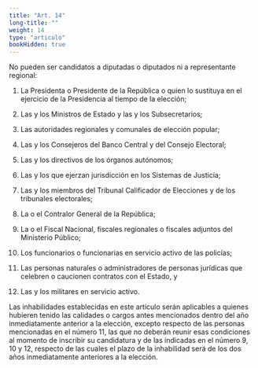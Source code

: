 ```yaml
---
title: "Art. 14"
long-title: ""
weight: 14
type: "articulo"
bookHidden: true
---
```

No pueden ser candidatos a diputadas o diputados ni a representante regional:
 
1. La Presidenta o Presidente de la República o quien lo sustituya en el ejercicio de la Presidencia al tiempo de la elección;

2. Las y los Ministros de Estado y las y los Subsecretarios;
 
3. Las autoridades regionales y comunales de elección popular;
 
4. Las y los Consejeros del Banco Central y del Consejo Electoral;
 
5. Las y los directivos de los órganos autónomos;
 
6. Las y los que ejerzan jurisdicción en los Sistemas de Justicia;
 
7. Las y los miembros del Tribunal Calificador de Elecciones y de los tribunales electorales;
 
8. La o el Contralor General de la República;
 
9. La o el Fiscal Nacional, fiscales regionales o fiscales adjuntos del Ministerio Público;
 
10. Los funcionarios o funcionarias en servicio activo de las policías;
 
11. Las personas naturales o administradores de personas jurídicas que celebren o caucionen contratos con el Estado, y
 
12. Las y los militares en servicio activo.
 
Las inhabilidades establecidas en este artículo serán aplicables a quienes hubieren tenido las calidades o cargos antes mencionados dentro del año inmediatamente anterior a la elección, excepto respecto de las personas mencionadas en el número 11, las que no deberán reunir esas condiciones al momento de inscribir su candidatura y de las indicadas en el número 9, 10 y 12, respecto de las cuales el plazo de la inhabilidad será de los dos años inmediatamente anteriores a la elección.
